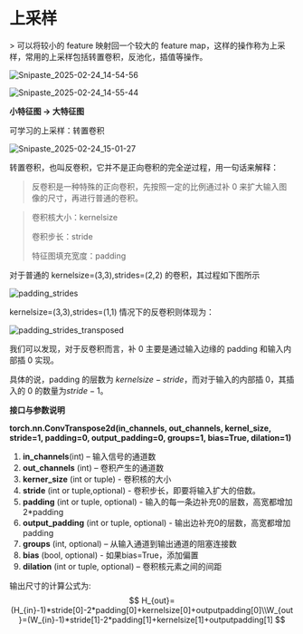 # 上采样
<ArticleMetadata/>
> 可以将较小的 feature 映射回一个较大的 feature map，这样的操作称为上采样，常用的上采样包括转置卷积，反池化，插值等操作。

![Snipaste_2025-02-24_14-54-56](https://yangyang666.oss-cn-chengdu.aliyuncs.com/images/Snipaste_2025-02-24_14-54-56.png)





![Snipaste_2025-02-24_14-55-44](https://yangyang666.oss-cn-chengdu.aliyuncs.com/images/Snipaste_2025-02-24_14-55-44.png)







**小特征图 -> 大特征图**

可学习的上采样：转置卷积





![Snipaste_2025-02-24_15-01-27](https://yangyang666.oss-cn-chengdu.aliyuncs.com/images/Snipaste_2025-02-24_15-01-27.png)

转置卷积，也叫反卷积，它并不是正向卷积的完全逆过程，用一句话来解释：

> 反卷积是一种特殊的正向卷积，先按照一定的比例通过补 0 来扩大输入图像的尺寸，再进行普通的卷积。

> 卷积核大小：kernelsize
>
> 卷积步长：stride
>
> 特征图填充宽度：padding

对于普通的 kernelsize=(3,3),strides=(2,2) 的卷积，其过程如下图所示



![padding_strides](https://yangyang666.oss-cn-chengdu.aliyuncs.com/images/padding_strides.gif)





kernelsize=(3,3),strides=(1,1) 情况下的反卷积则体现为：





![padding_strides_transposed](https://yangyang666.oss-cn-chengdu.aliyuncs.com/images/padding_strides_transposed.gif)

我们可以发现，对于反卷积而言，补 0 主要是通过输入边缘的 padding 和输入内部插 0 实现。

具体的说，padding 的层数为 $kernelsize−stride$，而对于输入的内部插 0，其插入的 0 的数量为$stride−1$。



**接口与参数说明**

**torch.nn.ConvTranspose2d(in_channels, out_channels, kernel_size, stride=1, padding=0, output_padding=0, groups=1, bias=True, dilation=1)**

1. **in_channels**(int) – 输入信号的通道数
2. **out_channels** (int) – 卷积产生的通道数
3. **kerner_size** (int or tuple) - 卷积核的大小
4. **stride** (int or tuple,optional) - 卷积步长，即要将输入扩大的倍数。
5. **padding** (int or tuple, optional) - 输入的每一条边补充0的层数，高宽都增加2*padding
6. **output_padding** (int or tuple, optional) - 输出边补充0的层数，高宽都增加padding
7. **groups** (int, optional) – 从输入通道到输出通道的阻塞连接数
8. **bias** (bool, optional) - 如果bias=True，添加偏置
9. **dilation** (int or tuple, optional) – 卷积核元素之间的间距

输出尺寸的计算公式为:
$$
H_{out}=(H_{in}-1)*stride[0]-2*padding[0]+kernelsize[0]+outputpadding[0]\\W_{out}=(W_{in}-1)*stride[1]-2*padding[1]+kernelsize[1]+outputpadding[1]
$$






















